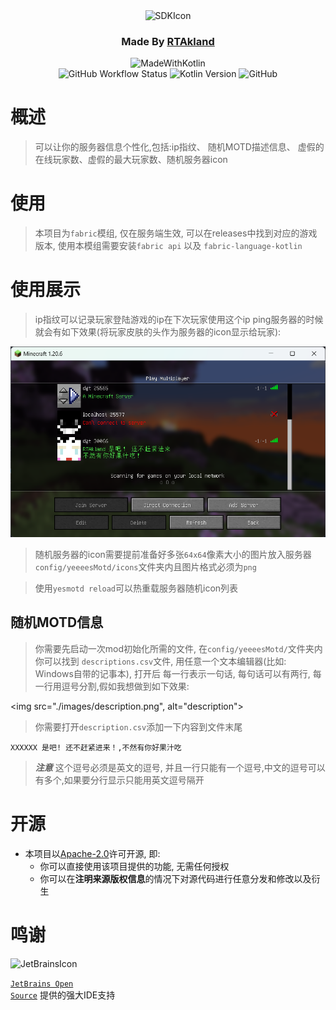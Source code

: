 <div align="center">
<img src="https://static.rtast.cn/static/icon/yesmotd-icon.png" alt="SDKIcon">

<h3>Made By <a href="https://github.com/RTAkland">RTAkland</a></h3>

<img src="https://static.rtast.cn/static/kotlin/made-with-kotlin.svg" alt="MadeWithKotlin">

<br>
<img alt="GitHub Workflow Status" src="https://img.shields.io/github/actions/workflow/status/DangoTown/YeeeesMOTD/main.yml">
<img alt="Kotlin Version" src="https://img.shields.io/badge/Kotlin-1.9.23-pink?logo=kotlin">
<img alt="GitHub" src="https://img.shields.io/github/license/DangoTown/YeeeesMOTD?logo=apache">

</div>

# 概述

> 可以让你的服务器信息个性化,包括:ip指纹、 随机MOTD描述信息、 虚假的在线玩家数、虚假的最大玩家数、随机服务器icon



# 使用

> 本项目为`fabric`模组, 仅在服务端生效, 可以在releases中找到对应的游戏版本, 
> 使用本模组需要安装`fabric api` 以及 `fabric-language-kotlin`

# 使用展示
>ip指纹可以记录玩家登陆游戏的ip在下次玩家使用这个ip ping服务器的时候就会有如下效果(将玩家皮肤的头作为服务器的icon显示给玩家):

<img src="./images/description.png" alt="showcase">

> 随机服务器的icon需要提前准备好多张`64x64`像素大小的图片放入服务器`config/yeeeesMotd/icons`文件夹内且图片格式必须为`png`

> 使用`yesmotd reload`可以热重载服务器随机icon列表

## 随机MOTD信息

> 你需要先启动一次mod初始化所需的文件, 在`config/yeeeesMotd/`文件夹内你可以找到
> `descriptions.csv`文件, 用任意一个文本编辑器(比如: Windows自带的记事本), 打开后
> 每一行表示一句话, 每句话可以有两行, 每一行用逗号分割,假如我想做到如下效果:

<img src="./images/description.png", alt="description">

> 你需要打开`description.csv`添加一下内容到文件末尾

```csv
XXXXXX 是吧! 还不赶紧进来！,不然有你好果汁吃
```

> ***注意*** 这个逗号必须是英文的逗号, 并且一行只能有一个逗号,中文的逗号可以有多个,如果要分行显示只能用英文逗号隔开

# 开源

- 本项目以[Apache-2.0](./LICENSE)许可开源, 即:
    - 你可以直接使用该项目提供的功能, 无需任何授权
    - 你可以在**注明来源版权信息**的情况下对源代码进行任意分发和修改以及衍生

# 鸣谢

<div>

<img src="https://static.rtast.cn/static/other/jetbrains.png" alt="JetBrainsIcon" width="128">

<a href="https://www.jetbrains.com/opensource/"><code>JetBrains Open Source</code></a> 提供的强大IDE支持

</div>
